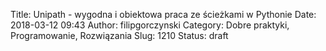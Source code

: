 Title: Unipath - wygodna i obiektowa praca ze ścieżkami w Pythonie
Date: 2018-03-12 09:43
Author: filipgorczynski
Category: Dobre praktyki, Programowanie, Rozwiązania
Slug: 1210
Status: draft


